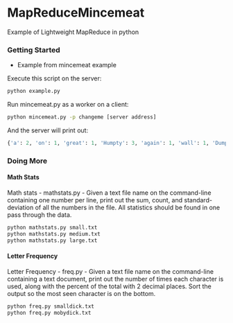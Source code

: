 # MapReduceMincemeat
Example of Lightweight MapReduce in python


### Getting Started
* Example from mincemeat example


Execute this script on the server:

```bash
python example.py
```

Run mincemeat.py as a worker on a client:

```bash
python mincemeat.py -p changeme [server address]
```
And the server will print out:

```python
{'a': 2, 'on': 1, 'great': 1, 'Humpty': 3, 'again': 1, 'wall': 1, 'Dumpty': 2, 'men': 1, 'had': 1, 'all': 1, 'together': 1, "King's": 2, 'horses': 1, 'All': 1, "Couldn't": 1, 'fall': 1, 'and': 1, 'the': 2, 'put': 1, 'sat': 1}
```

### Doing More

#### Math Stats
Math stats - mathstats.py -  Given a text file name on the command-line containing one number per line, print out the sum, count, and standard-deviation of all the numbers in the file.  All statistics should be found in one pass through the data.

```bash
python mathstats.py small.txt
python mathstats.py medium.txt
python mathstats.py large.txt
```


#### Letter Frequency
Letter Frequency - freq.py - Given a text file name on the command-line containing a text document, print out the number of times each character is used, along with the percent of the total with 2 decimal places.  Sort the output so the most seen character is on the bottom.

```bash
python freq.py smalldick.txt
python freq.py mobydick.txt
```